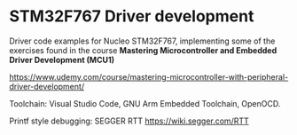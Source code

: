 # STM32F767 Driver development


Driver code examples for Nucleo STM32F767, implementing some of the exercises found in the course
**Mastering Microcontroller and Embedded Driver Development
(MCU1)** 

<https://www.udemy.com/course/mastering-microcontroller-with-peripheral-driver-development/>


Toolchain: Visual Studio Code,  GNU Arm Embedded Toolchain, OpenOCD.

Printf style debugging: SEGGER RTT <https://wiki.segger.com/RTT>